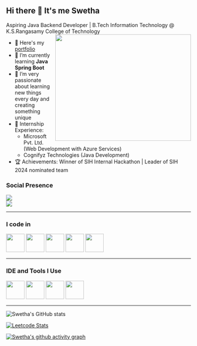 ## Hi there 👋 It's me Swetha

Aspiring Java Backend Developer | B.Tech Information Technology @ K.S.Rangasamy College of Technology  
<img align="right" width="370" height="290" src="https://camo.githubusercontent.com/18ed8adaf2e6003777bd0c1fdc9d5ceccfd226132889c3f70b04c4aeeb28801c/68747470733a2f2f7374617469632e7665637465657a792e636f6d2f73797374656d2f7265736f75726365732f70726576696577732f3034342f3434382f3934322f6f726967696e616c2f636172746f6f6e2d6368617261637465722d776974682d7468652d6465736b2d776f726b696e672d636f6e636570742d696c6c757374726174696f6e2d667265652d706e672e706e67">  

- 🔭 Here's my [portfolio](https://helpful-palmier-3bebb8.netlify.app/)                                                 
- 🌱 I’m currently learning **Java Spring Boot**
-  🚀 I’m very passionate about learning new things every day and creating something unique  
- 💼 Internship Experience:  
  - Microsoft Pvt. Ltd. (Web Development with Azure Services)  
  - Cognifyz Technologies (Java Development)  
- 🏆 Achievements: Winner of SIH Internal Hackathon | Leader of SIH 2024 nominated team

### Social Presence  
[<img src="https://img.shields.io/badge/LinkedIn-0077B5?style=for-the-badge&logo=linkedin&logoColor=white" />](https://www.linkedin.com/in/swetha-s-2410s)  
[<img src="https://img.shields.io/badge/Portfolio-00C7B7?style=for-the-badge&logo=netlify&logoColor=white" />](https://helpful-palmier-3bebb8.netlify.app/)  

---
### I code in  
<img height="50" width="50" src="https://img.icons8.com/color/48/000000/java-coffee-cup-logo.png" /> 
<img height="50" width="50" src="https://img.icons8.com/color/48/000000/html-5.png" /> 
<img height="50" width="50" src="https://img.icons8.com/color/48/000000/css3.png" /> 
<img height="50" width="50" src="https://img.icons8.com/color/48/000000/mysql-logo.png"/> 
<img height="50" width="50" src="https://img.icons8.com/color/48/000000/spring-logo.png"/> 
 
---
### IDE and Tools I Use  
<img height="50" width="50" src="https://img.icons8.com/color/48/000000/visual-studio-code-2019.png"/> 
<img height="50" width="50" src="https://img.icons8.com/color/48/000000/eclipse.png"/> 
<img height="50" width="50" src="https://img.icons8.com/color/50/000000/git.png"/> 
<img height="50" src="https://img.shields.io/badge/Netlify-00C7B7?style=for-the-badge&logo=netlify&logoColor=white"/> 

---

![Swetha's GitHub stats](https://github-readme-stats.vercel.app/api?username=YOUR_GITHUB_USERNAME&theme=dark&show_icons=true&&hide=issues,contribs)  

[![Leetcode Stats](https://leetcard.jacoblin.cool/YOUR_LEETCODE_USERNAME?ext=contest&theme=dark)](https://leetcode.com/YOUR_LEETCODE_USERNAME)  

[![Swetha's github activity graph](https://github-readme-activity-graph.vercel.app/graph?username=YOUR_GITHUB_USERNAME&bg_color=000000&color=ffffff&line=51f565&point=ffffff&area=true&hide_border=true)](https://github.com/ashutosh00710/github-readme-activity-graph)  
